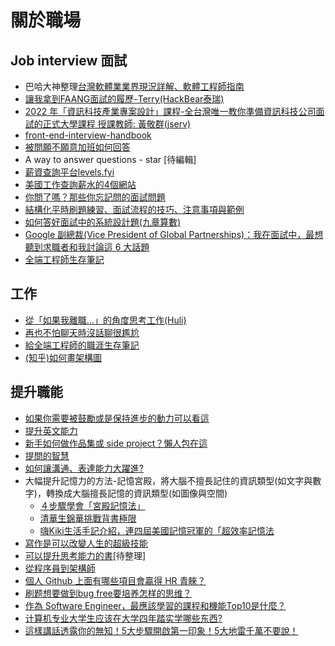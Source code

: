 # 關於職場
## Job interview 面試
- 巴哈大神整理[台灣軟體業業界現況詳解、軟體工程師指南](https://forum.gamer.com.tw/C.php?bsn=60076&snA=5444020)
- [讓我拿到FAANG面試的履歷-Terry(HackBear泰瑞)](https://youtu.be/MsbzY6QbRVA)
- [2022 年「資訊科技產業專案設計」課程-全台灣唯一教你準備資訊科技公司面試的正式大學課程 授課教師: 黃敬群(jserv)](https://hackmd.io/@sysprog/BJLSJ3ggi)
- [front-end-interview-handbook](https://github.com/yangshun/front-end-interview-handbook)
- [被問願不願意加班如何回答](work_overtime.md)
- A way to answer questions - star [待編輯]
- [薪資查詢平台levels.fyi](https://www.levels.fyi/?compare=Google,Facebook,Microsoft&track=Software%20Engineer)
- [美國工作查詢薪水的4個網站](https://aillynotes.com/salary/)
- [你問了嗎？那些你忘記問的面試問題](https://www.gvm.com.tw/article/43290)
- [結構化平時刷題練習、面試流程的技巧、注意事項與範例](https://yschen25.blogspot.com/2022/02/coding-interview.html)
- [如何答好面試中的系統設計題(九章算數)](https://github.com/ninechapter-algorithm/linghu-algorithm-templete/blob/master/%E7%B3%BB%E7%BB%9F%E8%AE%BE%E8%AE%A1%20Syestem%20Design/%E5%A6%82%E4%BD%95%E7%AD%94%E5%A5%BD%E9%9D%A2%E8%AF%95%E4%B8%AD%E7%9A%84%E7%B3%BB%E7%BB%9F%E8%AE%BE%E8%AE%A1%E9%A2%98.md)
- [Google 副總裁(Vice President of Global Partnerships)：我在面試中，最想聽到求職者和我討論這 6 大話題](https://buzzorange.com/techorange/2021/03/15/google-vp-six-interview-topic/)
- [全端工程師生存筆記](https://ithelp.ithome.com.tw/articles/10259659)
## 工作
- [從「如果我離職…」的角度思考工作(Huli)](https://hulitw.medium.com/think-as-if-i-quit-f384091ca2f6)
- [再也不怕聊天時沒話聊很尷尬](chat.md)
- [給全端工程師的職涯生存筆記](https://github.com/dean9703111/full-stack-developer-note)
- [(知乎)如何畫架構圖](https://www.zhihu.com/question/27440059/answer/2797076698)

## 提升職能
- [如果你需要被鼓勵或是保持進步的動力可以看這](motivate.md)
- [提升英文能力](english.md)
- [新手如何做作品集或 side project？懶人包在這](https://ithelp.ithome.com.tw/articles/10242875)
- [提問的智慧](https://github.com/ryanhanwu/How-To-Ask-Questions-The-Smart-Way)
- [如何讓溝通、表達能力大躍進?](express.md) 
- 大幅提升記憶力的方法-記憶宮殿，將大腦不擅長記住的資訊類型(如文字與數字)，轉換成大腦擅長記憶的資訊類型(如圖像與空間)  
  - [４步驟學會「宮殿記憶法」](https://www.cheers.com.tw/article/article.action?id=5099857&page=2)  
  - [清華生錦華挑戰背書極限](https://www.youtube.com/watch?v=3Xe9x_ysCug)
  - [嗨Kiki生活手記介紹，連四屆美國記憶冠軍的「超效率記憶法](https://www.youtube.com/watch?v=Tfe30t4K33g)
- [寫作是可以改變人生的超級技能](https://twitter.com/coolxiao/status/1554667451203276801?s=21)
- [可以提升思考能力的書](https://github.com/xiaolai/everyone-can-use-english/blob/master/chapter2.md#7-%E6%9B%B4%E9%87%8D%E8%A6%81%E7%9A%84%E6%98%AF%E6%80%9D%E8%80%83%E8%83%BD%E5%8A%9B)[待整理]
- [從程序員到架構師](https://mp.weixin.qq.com/s/CqRruULCJQCa5cbxVk66uA?fbclid=IwAR2nYma5SRCjnJ2KxMu9L4TkN52BjyDhWSGarhJc6lutGB5e1TkvLSjYjpI)
- [個人 Github 上面有哪些項目會贏得 HR 青睞？](https://www.zhihu.com/question/29356997/answer/1833318847)
- [刷题想要做到bug free要培养怎样的思维？](https://www.zhihu.com/question/31786933)
- [作為 Software Engineer，最應該學習的課程和機能Top10是什麼？](https://www.zhihu.com/question/61717398/answer/2627788864)
- [计算机专业大学生应该在大学四年踏实学哪些东西?](https://www.zhihu.com/question/27368268/answer/2615479673)
- [這樣講話透露你的無知！5大步驟開啟第一印象！5大地雷千萬不要說！](https://youtu.be/1y7ZnuluFcg)
